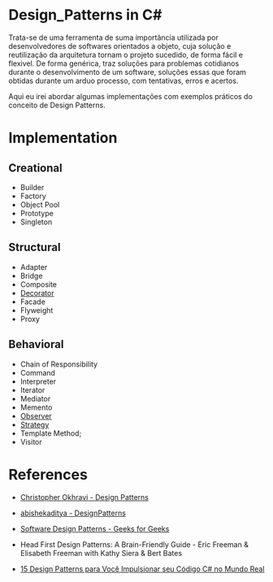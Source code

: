 # Design_Patterns in C#
Trata-se de uma ferramenta de suma importância utilizada por desenvolvedores de softwares orientados a objeto, cuja solução e reutilização da arquitetura tornam o projeto sucedido, de forma fácil e flexivel.
De forma genérica, traz soluções para problemas cotidianos durante o desenvolvimento de um software, soluções essas que foram obtidas durante um arduo processo, com tentativas, erros e acertos.


Aqui eu irei abordar algumas implementações com exemplos práticos do conceito de Design Patterns.


# Implementation

## Creational
* Builder
* Factory
* Object Pool
* Prototype
* Singleton

## Structural
* Adapter
* Bridge
* Composite
* [Decorator](/DecoratorPattern)
* Facade
* Flyweight
* Proxy

## Behavioral
* Chain of Responsibility
* Command
* Interpreter
* Iterator
* Mediator
* Memento
* [Observer](/ObserverPaterns)
* [Strategy](/StrategyPatterns)
* Template Method;
* Visitor

# References

* [Christopher Okhravi - Design Patterns](https://www.youtube.com/channel/UCbF-4yQQAWw-UnuCd2Azfzg/videos)

* [abishekaditya - DesignPatterns](https://github.com/abishekaditya/DesignPatterns)

* [Software Design Patterns - Geeks for Geeks](https://www.geeksforgeeks.org/software-design-patterns/)

* Head First Design Patterns: A Brain-Friendly Guide - Eric Freeman & Elisabeth Freeman with Kathy Siera & Bert Bates

* [15 Design Patterns para Você Impulsionar seu Código C# no Mundo Real](https://www.fabiosilvalima.net/design-patterns-no-mundo-real/)
